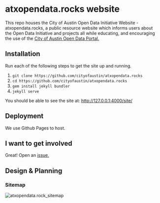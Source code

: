 # atxopendata.rocks website

This repo houses the City of Austin Open Data Initiative Website - atxopendata.rocks, a public resource website which informs users about the Open Data Initiative and projects all while educating, and encouraging the use of the [City of Austin Open Data Portal.](http://data.austintexas.gov)

## Installation

Run each of the following steps to get the site up and running.

1. `git clone https://github.com/cityofaustin/atxopendata.rocks`
2. `cd https://github.com/cityofaustin/atxopendata.rocks`
3. `gem install jekyll bundler`
4. `jekyll serve`

You should be able to see the site at: http://127.0.0.1:4000/site/

## Deployment

We use Github Pages to host.

## I want to get involved

Great! Open an [issue.](https://github.com/cityofaustin/atxopendata.rocks/issues)

## Design & Planning
### Sitemap
![atxopendata.rock_sitemap](https://github.com/cityofaustin/atxopendata.rocks/blob/master/site-atxopendata.rocks.png?raw=true)
